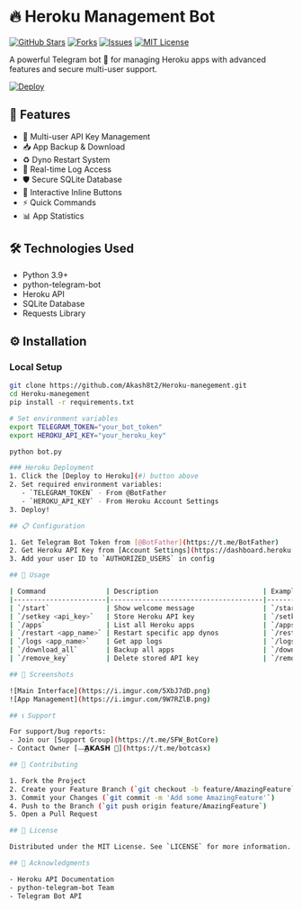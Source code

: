 # 🔥 Heroku Management Bot

[![GitHub Stars](https://img.shields.io/github/stars/Akash8t2/Heroku-manegement?style=for-the-badge)](https://github.com/Akash8t2/Heroku-manegement/stargazers)
[![Forks](https://img.shields.io/github/forks/Akash8t2/Heroku-manegement?style=for-the-badge)](https://github.com/Akash8t2/Heroku-manegement/network/members)
[![Issues](https://img.shields.io/github/issues/Akash8t2/Heroku-manegement?style=for-the-badge)](https://github.com/Akash8t2/Heroku-manegement/issues)
[![MIT License](https://img.shields.io/github/license/Akash8t2/Heroku-manegement?style=for-the-badge)](https://github.com/Akash8t2/Heroku-manegement/blob/main/LICENSE)

A powerful Telegram bot 🤖 for managing Heroku apps with advanced features and secure multi-user support.

[![Deploy](https://www.herokucdn.com/deploy/button.svg)](https://heroku.com/deploy?template=https://github.com/Akash8t2/Heroku-manegement)

## 🌟 Features

- 🔑 Multi-user API Key Management
- 📥 App Backup & Download
- ♻️ Dyno Restart System
- 📜 Real-time Log Access
- 🛡️ Secure SQLite Database
- 📱 Interactive Inline Buttons
- ⚡ Quick Commands
- 📊 App Statistics

## 🛠️ Technologies Used

- Python 3.9+
- python-telegram-bot
- Heroku API
- SQLite Database
- Requests Library

## ⚙️ Installation

### Local Setup
```bash
git clone https://github.com/Akash8t2/Heroku-manegement.git
cd Heroku-manegement
pip install -r requirements.txt

# Set environment variables
export TELEGRAM_TOKEN="your_bot_token"
export HEROKU_API_KEY="your_heroku_key"

python bot.py

### Heroku Deployment
1. Click the [Deploy to Heroku](#) button above
2. Set required environment variables:
   - `TELEGRAM_TOKEN` - From @BotFather
   - `HEROKU_API_KEY` - From Heroku Account Settings
3. Deploy!

## 📋 Configuration

1. Get Telegram Bot Token from [@BotFather](https://t.me/BotFather)
2. Get Heroku API Key from [Account Settings](https://dashboard.heroku.com/account)
3. Add your user ID to `AUTHORIZED_USERS` in config

## 🚀 Usage

| Command               | Description                          | Example                     |
|-----------------------|--------------------------------------|-----------------------------|
| `/start`              | Show welcome message                 | `/start`                    |
| `/setkey <api_key>`   | Store Heroku API key                 | `/setkey 1234-5678-90ab`    |
| `/apps`               | List all Heroku apps                 | `/apps`                     |
| `/restart <app_name>` | Restart specific app dynos           | `/restart my-cool-app`      |
| `/logs <app_name>`    | Get app logs                         | `/logs production-app`      |
| `/download_all`       | Backup all apps                      | `/download_all`             |
| `/remove_key`         | Delete stored API key                | `/remove_key`               |

## 📸 Screenshots

![Main Interface](https://i.imgur.com/5XbJ7dD.png)
![App Management](https://i.imgur.com/9W7RZlB.png)

## 📞 Support

For support/bug reports:
- Join our [Support Group](https://t.me/SFW_BotCore)
- Contact Owner [—͟͟͞͞𝗔𝗞𝗔𝗦𝗛 🥀](https://t.me/botcasx)

## 🤝 Contributing

1. Fork the Project
2. Create your Feature Branch (`git checkout -b feature/AmazingFeature`)
3. Commit your Changes (`git commit -m 'Add some AmazingFeature'`)
4. Push to the Branch (`git push origin feature/AmazingFeature`)
5. Open a Pull Request

## 📜 License

Distributed under the MIT License. See `LICENSE` for more information.

## 💎 Acknowledgments

- Heroku API Documentation
- python-telegram-bot Team
- Telegram Bot API

